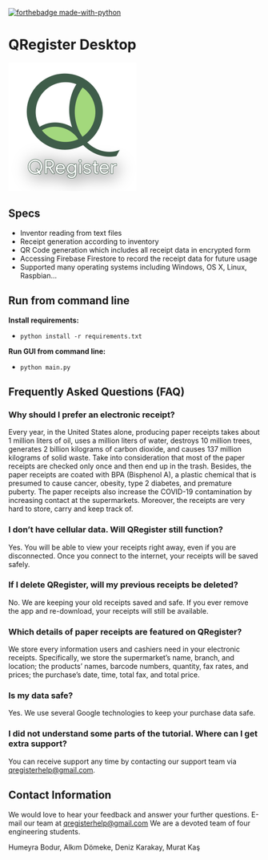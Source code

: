 [![forthebadge made-with-python](http://ForTheBadge.com/images/badges/made-with-python.svg)](https://www.python.org/)

# QRegister Desktop

<img src="https://github.com/QRegister/qregister-desktop/blob/main/data/logos/qregister.png" width="256">

## Specs

- Inventor reading from text files
- Receipt generation according to inventory
- QR Code generation which includes all receipt data in encrypted form
- Accessing Firebase Firestore to record the receipt data for future usage
- Supported many operating systems including Windows, OS X, Linux, Raspbian...

## Run from command line

**Install requirements:**

- ```python install -r requirements.txt ```

**Run GUI from command line:**

- ```python main.py ```

## Frequently Asked Questions (FAQ)

### Why should I prefer an electronic receipt?

Every year, in the United States alone, producing paper receipts takes about 1 million liters of oil, uses a million
liters of water, destroys 10 million trees, generates 2 billion kilograms of carbon dioxide, and causes 137 million
kilograms of solid waste. Take into consideration that most of the paper receipts are checked only once and then end up
in the trash. Besides, the paper receipts are coated with BPA (Bisphenol A), a plastic chemical that is presumed to
cause cancer, obesity, type 2 diabetes, and premature puberty. The paper receipts also increase the COVID-19
contamination by increasing contact at the supermarkets. Moreover, the receipts are very hard to store, carry and keep
track of.

### I don’t have cellular data. Will QRegister still function?

Yes. You will be able to view your receipts right away, even if you are disconnected. Once you connect to the internet,
your receipts will be saved safely.

### If I delete QRegister, will my previous receipts be deleted?

No. We are keeping your old receipts saved and safe. If you ever remove the app and re-download, your receipts will
still be available.

### Which details of paper receipts are featured on QRegister?

We store every information users and cashiers need in your electronic receipts. Specifically, we store the supermarket’s
name, branch, and location; the products’ names, barcode numbers, quantity, fax rates, and prices; the purchase’s date,
time, total fax, and total price.

### Is my data safe?

Yes. We use several Google technologies to keep your purchase data safe.

### I did not understand some parts of the tutorial. Where can I get extra support?

You can receive support any time by contacting our support team via qregisterhelp@gmail.com.

## Contact Information

We would love to hear your feedback and answer your further questions. E-mail our team at qregisterhelp@gmail.com We are
a devoted team of four engineering students.

Humeyra Bodur, Alkım Dömeke, Deniz Karakay, Murat Kaş


